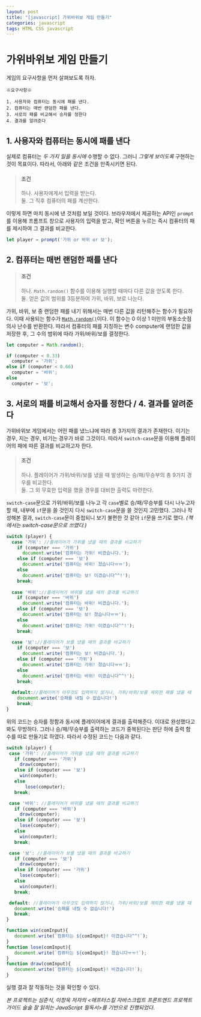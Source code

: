 ```yaml
---
layout: post
title: "[javascript] 가위바위보 게임 만들기"
categories: javascript
tags: HTML CSS javascript 
---
```

  # **가위바위보 게임 만들기**  
  
  
게임의 요구사항을 먼저 살펴보도록 하자.

    ※요구사항※

    1. 사용자와 컴퓨터는 동시에 패를 낸다.  
    2. 컴퓨터는 매번 랜덤한 패를 낸다.  
    3. 서로의 패를 비교해서 승자를 정한다
    4. 결과를 알려준다



## **1. 사용자와 컴퓨터는 동시에 패를 낸다**

실제로 컴퓨터는 *두 가지 일을 동시에* 수행할 수 없다. 그러니 *그렇게 보이도록* 구현하는 것이 목표이다. 
따라서, 아래와 같은 조건을 만족시키면 된다.

> #### **조건**  
> 하나. 사용자에게서 입력을 받는다.  
> 둘. 그 직후 컴퓨터의 패를 계산한다.

이렇게 하면 마치 동시에 낸 것처럼 보일 것이다. 브라우저에서 제공하는 API인 `prompt`를 이용해 프롬프트 창으로 사용자의 입력을 받고, 확인 버튼을 누르는 즉시 컴퓨터의 패를 제시하여 그 결과를 비교한다.

```js
let player = prompt('가위 or 바위 or 보');

```



## **2. 컴퓨터는 매번 랜덤한 패를 낸다**

> #### **조건**  
> 하나. `Math.random()` 함수를 이용해 실행할 때마다 다른 값을 얻도록 한다.  
> 둘. 얻은 값의 범위를 3등분하여 가위, 바위, 보로 나눈다.  

가위, 바위, 보 중 랜덤한 패를 내기 위해서는 매번 다른 값을 리턴해주는 함수가 필요하다. 이때 사용되는 함수가 [`Math.random()`](developer.mozilla.org/ko/docs/Web/JavaScript/Reference/Global_Objects/Math/random)이다. 이 함수는 0 이상 1 미만의 부동소숫점 의사 난수를 반환한다.
따라서 컴퓨터의 패를 지칭하는 변수 computer에 랜덤한 값을 저장한 후, 그 수의 범위에 따라 가위/바위/보를 결정한다.


```js
let computer = Math.random();

if (computer < 0.33)
  computer = '가위';
else if (computer < 0.66)
  computer = '바위';
else
  computer = '보';

```


## **3. 서로의 패를 비교해서 승자를 정한다  /  4.  결과를 알려준다**  

가위바위보 게임에서는 어떤 패를 냈느냐에 따라 총 3가지의 결과가 존재한다. 이기는 경우, 지는 경우, 비기는 경우가 바로 그것이다.
따라서 `switch-case`문을 이용해 플레이어의 패에 따른 결과를 비교하고자 한다.  

> #### **조건**  
> 하나. 플레이어가 가위/바위/보를 냈을 때 발생하는 승/패/무승부의 총 9가지 경우를 비교한다.  
> 둘. 그 외 무효한 입력을 했을 경우를 대비한 출력도 마련한다.  

`switch-case`문으로 가위/바위/보를 나누고 각 `case`별로 승/패/무승부를 다시 나누고자 할 때, 내부에 `if`문을 쓸 것인지 다시 `switch-case`문을 쓸 것인지 고민했다. 
그러나 작성해본 결과, `switch-case`문이 중첩되니 보기 불편한 것 같아 `if`문을 쓰기로 했다. *(책에서는 switch-case문으로 쓰였다.)*  

```js
switch (player) {
  case '가위': //플레이어가 가위를 냈을 때의 결과를 비교하기 
    if (computer === '가위')
      document.write('컴퓨터는 가위! 비겼습니다.');
    else if (computer === '보')
      document.write('컴퓨터는 바위! 졌습니다ㅠㅠ');
    else
      document.write('컴퓨터는 보! 이겼습니다^^!');
    break;
    
  case '바위'://플레이어가 바위를 냈을 때의 결과를 비교하기 
    if (computer === '바위')
      document.write('컴퓨터는 바위! 비겼습니다.');
    else if (computer === '보')
      document.write('컴퓨터는 보! 졌습니다ㅠㅠ');
    else
      document.write('컴퓨터는 가위! 이겼습니다^^!');
    break;
    
  case '보'://플레이어가 보를 냈을 때의 결과를 비교하기 
    if (computer === '보')
      document.write('컴퓨터는 보! 비겼습니다.');
    else if (computer === '가위')
      document.write('컴퓨터는 가위! 졌습니다ㅠㅠ');
    else
      document.write('컴퓨터는 바위! 이겼습니다^^!');
    break;
    
  default://플레이어가 아무것도 입력하지 않거나, 가위/바위/보를 제외한 패를 냈을 때
    document.write('승패를 내릴 수 없습니다!')
    break;
}
```
 위의 코드는 승자를 정함과 동시에 플레이어에게 결과를 출력해준다. 이대로 완성했다고 봐도 무방하다. 그러나 승/패/무승부를 출력하는 코드가 중복된다는 판단 하에 출력 함수를 따로 만들기로 하였다.
 따라서 수정된 코드는 다음과 같다. 

 ```js
 switch (player) {
  case '가위': //플레이어가 가위를 냈을 때의 결과를 비교하기 
    if (computer === '가위')
      draw(computer);
    else if (computer === '보')
      win(computer);
    else
    	lose(computer);
    break;

  case '바위': //플레이어가 바위를 냈을 때의 결과를 비교하기 
    if (computer === '바위')
      draw(computer);
    else if (computer === '보')
      lose(computer);
    else
      win(computer);
    break;

  case '보': //플레이어가 보를 냈을 때의 결과를 비교하기 
    if (computer === '보')
      draw(computer);
    else if (computer === '가위')
      lose(computer);
    else
      win(computer);
    break;

  default: //플레이어가 아무것도 입력하지 않거나, 가위/바위/보를 제외한 패를 냈을 때
    document.write('승패를 내릴 수 없습니다!')
    break;
}

function win(comInput){
	document.write(`컴퓨터는 ${comInput}! 이겼습니다^^!`);
}
function lose(comInput){
	document.write(`컴퓨터는 ${comInput}! 졌습니다ㅠㅠ!`);
}
function draw(comInput){
	document.write(`컴퓨터는 ${comInput}! 비겼습니다!`);
}
 ```
  
실행 결과 잘 작동하는 것을 확인할 수 있다.


*본 프로젝트는 심준식, 이창욱 저자의 <애프터스킬 자바스크립트 프론트엔드 프로젝트 가이드 술술 잘 읽히는 JavaScript 필독서>를 기반으로 진행되었다.*  
